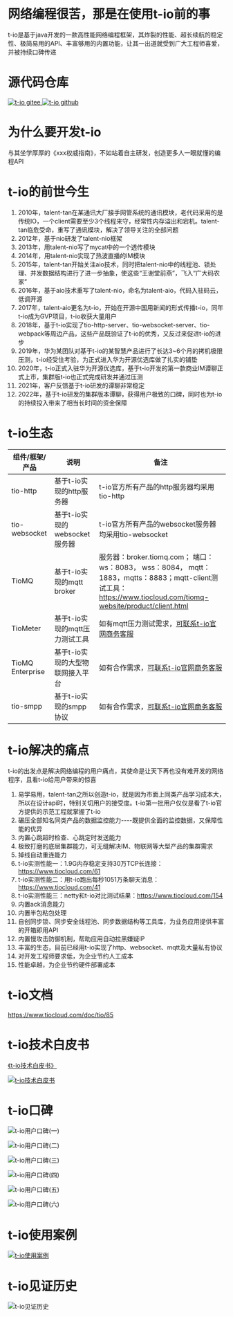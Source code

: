 
# 网络编程很苦，那是在使用t-io前的事
t-io是基于java开发的一款高性能网络编程框架，其炸裂的性能、超长续航的稳定性、极简易用的API、丰富够用的内置功能，让其一出道就受到广大工程师喜爱，并被持续口碑传递

# 源代码仓库
[![t-io gitee](https://www.tiocloud.com/2/imgs/product/tio/mayun.png) ](https://gitee.com/tywo45/t-io)
[![t-io github](https://www.tiocloud.com/2/imgs/product/tio/Github.png) ](https://github.com/tywo45/t-io)


# 为什么要开发t-io
与其坐学厚厚的《xxx权威指南》，不如站着自主研发，创造更多人一眼就懂的编程API

# t-io的前世今生
1. 2010年，talent-tan在某通讯大厂接手网管系统的通讯模块，老代码采用的是传统IO，一个client需要至少3个线程来守，经常性内存溢出和宕机。talent-tan临危受命，重写了通讯模块，解决了领导关注的全部问题
2. 2012年，基于nio研发了talent-nio框架
3. 2013年，用talent-nio写了mycat中的一个透传模块
4. 2014年，用talent-nio实现了热波直播的IM模块
5. 2015年，talent-tan开始关注aio技术，同时把talent-nio中的线程池、锁处理、并发数据结构进行了进一步抽象，使这些“王谢堂前燕”，飞入“广大码农家”
6. 2016年，基于aio技术重写了talent-nio，命名为talent-aio，代码入驻码云，低调开源
7. 2017年，talent-aio更名为t-io，开始在开源中国用新闻的形式传播t-io，同年t-io成为GVP项目，t-io收获大量用户
8. 2018年，基于t-io实现了tio-http-server、tio-websocket-server、tio-webpack等周边产品，这些产品既验证了t-io的优秀，又反过来促进t-io的进步
9. 2019年，华为某团队对基于t-io的某智慧产品进行了长达3~6个月的拷机极限压测，t-io经受住考验，为正式进入华为开源优选库做了扎实的铺垫
10. 2020年，t-io正式入驻华为开源优选库，基于t-io开发的第一款商业IM谭聊正式上市，集群版t-io也正式完成研发并通过压测
11. 2021年，客户反馈基于t-io研发的谭聊非常稳定
12. 2022年，基于t-io研发的集群版本谭聊，获得用户极致的口碑，同时也为t-io的持续投入带来了相当长时间的资金保障

# t-io生态
| 组件/框架/产品      | 说明                    | 备注                 |
|---------------|-----------------------|--------------------|
| tio-http      | 基于t-io实现的http服务器      | t-io官方所有产品的http服务器均采用tio-http |
| tio-websocket | 基于t-io实现的websocket服务器 | t-io官方所有产品的websocket服务器均采用tio-websocket |
| TioMQ | 基于t-io实现的mqtt broker | 服务器：broker.tiomq.com； 端口：ws：8083， wss：8084， mqtt：1883，mqtts：8883；mqtt-client测试工具：https://www.tiocloud.com/tiomq-website/product/client.html |
|    TioMeter           |    基于t-io实现的mqtt压力测试工具                   |       如有mqtt压力测试需求，[可联系t-io官网商务客服](https://www.tiocloud.com)             |
|    TioMQ Enterprise           |    基于t-io实现的大型物联网接入平台             |       如有合作需求，[可联系t-io官网商务客服](https://www.tiocloud.com)              |
|    tio-smpp           |    基于t-io实现的smpp协议             |       如有合作需求，[可联系t-io官网商务客服](https://www.tiocloud.com)              |



# t-io解决的痛点
t-io的出发点是解决网络编程的用户痛点，其使命是让天下再也没有难开发的网络程序，且看t-io给用户带来的惊喜
1. 易学易用，talent-tan之所以创造t-io，就是因为市面上同类产品学习成本大，所以在设计api时，特别关切用户的接受度。t-io第一批用户仅仅是看了t-io官方提供的示范工程就掌握了t-io
2. 碾压全部知名同类产品的数据监控能力----既提供全面的监控数据，又保障性能的优异
3. 内置心跳超时检查、心跳定时发送能力
4. 极致打磨的底层集群能力，可无缝解决IM、物联网等大型产品的集群需求
5. 掉线自动重连能力
6. t-io实测性能一：1.9G内存稳定支持30万TCP长连接：https://www.tiocloud.com/61
7. t-io实测性能二：用t-io跑出每秒1051万条聊天消息：https://www.tiocloud.com/41
8. t-io实测性能三：netty和t-io对比测试结果：https://www.tiocloud.com/154
9. 内置ack消息能力
10. 内置半包粘包处理
11. 自创同步锁、同步安全线程池、同步数据结构等工具库，为业务应用提供丰富的开箱即用API
12. 内置慢攻击防御机制，帮助应用自动拉黑嫌疑IP
13. 丰富的生态，目前已经用t-io实现了http、websocket、mqtt及大量私有协议
14. 对开发工程师要求低，为企业节约人工成本
15. 性能卓越，为企业节约硬件部署成本

# t-io文档
https://www.tiocloud.com/doc/tio/85

# t-io技术白皮书
[《t-io技术白皮书》](https://www.tiocloud.com/tio.pdf)

[![t-io技术白皮书](https://images.gitee.com/uploads/images/2021/1123/155602_fde63447_355738.jpeg "t-io技术白皮书.jpg")](https://www.tiocloud.com/tio.pdf)


# t-io口碑

![t-io用户口碑(一)](https://res.tiocloud.com/202111/blog/upload/img/50/8931/1119484/88097537/74541310905/47/165441/1465242802995732480_sm.jpeg "t-io用户口碑1.jpg")

![t-io用户口碑(二)](https://res.tiocloud.com/202111/blog/upload/img/50/8931/1119484/88097537/74541310905/30/165441/1465242803872342016_sm.jpeg "t-io用户口碑2.jpg")

![t-io用户口碑(三)](https://res.tiocloud.com/202111/blog/upload/img/50/8931/1119484/88097537/74541310905/20/165442/1465242804337909760_sm.jpeg "t-io用户口碑3.jpg")

![t-io用户口碑(四)](https://res.tiocloud.com/202111/blog/upload/img/50/8931/1119484/88097537/74541310905/90/165441/1465242803121561600_sm.jpeg "t-io用户口碑4.jpg")

![t-io用户口碑(五)](https://res.tiocloud.com/202111/blog/upload/img/50/8931/1119484/88097537/74541310905/29/165441/1465242803469688832_sm.jpeg "t-io用户口碑5.jpg")

![t-io用户口碑(六)](https://res.tiocloud.com/202111/blog/upload/img/50/8931/1119484/88097537/74541310905/41/165441/1465242802333032448_sm.jpeg "t-io用户口碑6.jpg")

# t-io使用案例
[![t-io使用案例](https://images.gitee.com/uploads/images/2021/1123/155431_8a7ea725_355738.jpeg "t-io使用案例.jpg")](https://www.tiocloud.com/2/case/index.html)

# t-io见证历史
![t-io见证历史](https://images.gitee.com/uploads/images/2021/1123/155507_3cff18d2_355738.jpeg "t-io见证历史.jpg")

